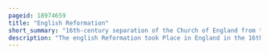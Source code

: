 ```yaml
---
pageid: 18974659
title: "English Reformation"
short_summary: "16th-century separation of the Church of England from the Catholic Church"
description: "The english Reformation took Place in England in the 16th Century when the Church of England was forced by its Monarchs and elites to break away from the Authority of the Pop. These Events were Part of the Wider european Reformation a religious and political Movement that affected Christianity in western and central Europe."
---
```

